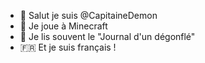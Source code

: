 - 👋 Salut je suis @CapitaineDemon
- 👀 Je joue à Minecraft
- 🌱 Je lis souvent le "Journal d'un dégonflé"
- 🇫🇷 Et je suis français !

<!---
CapitaineDemon/CapitaineDemon is a ✨ special ✨ repository because its `README.md` (this file) appears on your GitHub profile.
You can click the Preview link to take a look at your changes.
--->
